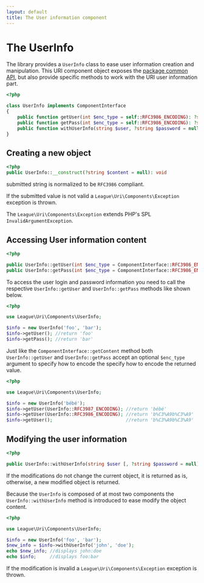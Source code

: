 ```yaml
---
layout: default
title: The User information component
---
```


The UserInfo
=======

The library provides a `UserInfo` class to ease user information creation and manipulation. This URI component object exposes the [package common API](/5.0/components/api/), but also provide specific methods to work with the URI user information part.

~~~php
<?php

class UserInfo implements ComponentInterface
{
	public function getUser(int $enc_type = self::RFC3986_ENCODING): ?string
	public function getPass(int $enc_type = self::RFC3986_ENCODING): ?string
	public function withUserInfo(string $user, ?string $password = null): self
}
~~~

## Creating a new object

~~~php
<?php
public UserInfo::__construct(?string $content = null): void
~~~

<p class="message-notice">submitted string is normalized to be <code>RFC3986</code> compliant.</p>

<p class="message-warning">If the submitted value is not valid a <code>League\Uri\Components\Exception</code> exception is thrown.</p>

The `League\Uri\Components\Exception` extends PHP's SPL `InvalidArgumentException`.

## Accessing User information content

~~~php
<?php

public UserInfo::getUser(int $enc_type = ComponentInterface::RFC3986_ENCODING): ?string
public UserInfo::getPass(int $enc_type = ComponentInterface::RFC3986_ENCODING): ?string
~~~

To access the user login and password information you need to call the respective `UserInfo::getUser` and `UserInfo::getPass` methods like shown below.

~~~php
<?php

use League\Uri\Components\UserInfo;

$info = new UserInfo('foo', 'bar');
$info->getUser(); //return 'foo'
$info->getPass(); //return 'bar'
~~~

Just like the `ComponentInterface::getContent` method both `UserInfo::getUser` and `UserInfo::getPass` accept an optional `$enc_type` argument to specify how to encode the specify how to encode the returned value.

~~~php
<?php

use League\Uri\Components\UserInfo;

$info = new UserInfo('bébé');
$info->getUser(UserInfo::RFC3987_ENCODING); //return 'bébé'
$info->getUser(UserInfo::RFC3986_ENCODING); //return 'b%C3%A9b%C3%A9'
$info->getUser();                           //return 'b%C3%A9b%C3%A9'
~~~

## Modifying the user information

~~~php
<?php

public UserInfo::withUserInfo(string $user [, ?string $password = null]): self
~~~

<p class="message-notice">If the modifications do not change the current object, it is returned as is, otherwise, a new modified object is returned.</p>

Because the `UserInfo` is composed of at most two components the `UserInfo::withUserInfo` method is introduced to ease modify the object content.

~~~php
<?php

use League\Uri\Components\UserInfo;

$info = new UserInfo('foo', 'bar');
$new_info = $info->withUserInfo('john', 'doe');
echo $new_info; //displays john:doe
echo $info;     //displays foo:bar
~~~

<p class="message-warning">If the modification is invalid a <code>League\Uri\Components\Exception</code> exception is thrown.</p>
